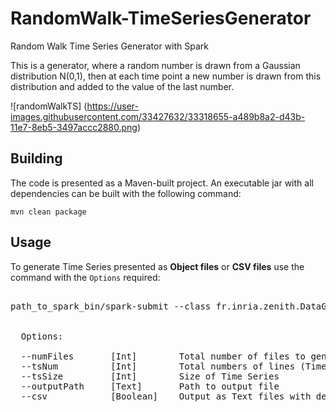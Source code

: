# RandomWalk-TimeSeriesGenerator
Random Walk Time Series Generator with Spark

This is a generator, where a random number is drawn from a Gaussian distribution N(0,1), then at each time point a new number is drawn from this distribution and added to the value of the last number.

![randomWalkTS] (https://user-images.githubusercontent.com/33427632/33318655-a489b8a2-d43b-11e7-8eb5-3497accc2880.png)

## Building 
The code is presented as a Maven-built project. An executable jar with all dependencies can be built with the following command:

    mvn clean package

## Usage 
To generate Time Series presented as **Object files** or **CSV files**  use the command with the `Options` required:
<pre>

path_to_spark_bin/spark-submit --class fr.inria.zenith.DataGenerator   path_to_jar/tsGen-scala-1.0-SNAPSHOT.jar [options]

 
  Options:

  --numFiles       [Int]        Total number of files to generate
  --tsNum          [Int]        Total numbers of lines (Time Series)
  --tsSize         [Int]        Size of Time Series
  --outputPath     [Text]       Path to output file
  --csv            [Boolean]    Output as Text files with delimiter ","  


